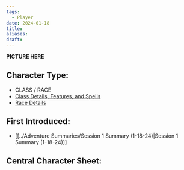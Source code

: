 ```yaml
---
tags:
  - Player
date: 2024-01-18
title: 
aliases: 
draft:
---
```

**PICTURE HERE**
## Character Type:
- CLASS / RACE
- [Class Details, Features, and Spells](https://www.dndbeyond.com/classes/)
- [Race Details](https://www.dndbeyond.com/races/)
## First Introduced:
 * [[../Adventure Summaries/Session 1 Summary (1-18-24)|Session 1 Summary (1-18-24)]]
## Central Character Sheet:



